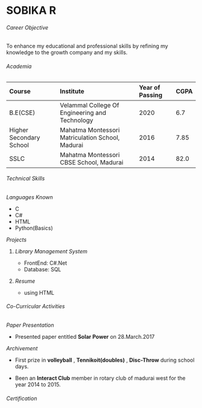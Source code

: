 # SOBIKA R

###### Career Objective

To enhance my educational and professional skills by refining my knowledge to the growth company and my skills.

###### Academia

| Course | Institute    | Year of Passing | CGPA |
| :------ | :------------ | :--------------- | :---- |
| B.E(CSE) | Velammal College Of Engineering and Technology | 2020 | 6.7 |
| Higher Secondary School | Mahatma Montessori Matriculation School, Madurai | 2016 | 7.85
| SSLC | Mahatma Montessori CBSE School, Madurai | 2014 | 82.0 |

###### Technical Skills

*Languages Known*

- C
- C#
- HTML
- Python(Basics)

*Projects*

1. *Library Management System*

   - FrontEnd: C#.Net
   - Database: SQL 

2. *Resume*
 
   - using HTML

###### Co-Curricular Activities

*Paper Presentation*

- Presented paper entitled **Solar Power**
on 28.March.2017

*Archivement*

- First prize in **volleyball** , **Tennikoit(doubles)** , **Disc-Throw** during school days.

- Been an **Interact Club** member in rotary club of madurai west for the year 2014 to 2015.

###### Certification


